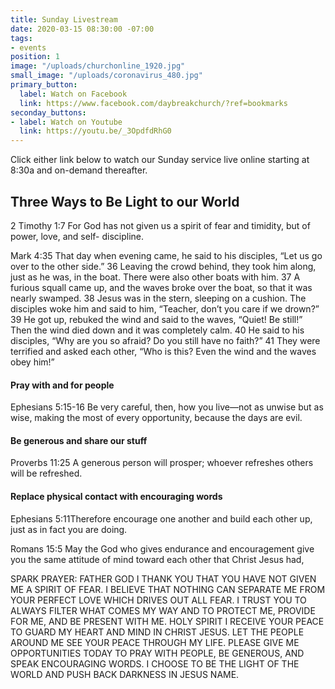 ```yaml
---
title: Sunday Livestream
date: 2020-03-15 08:30:00 -07:00
tags:
- events
position: 1
image: "/uploads/churchonline_1920.jpg"
small_image: "/uploads/coronavirus_480.jpg"
primary_button:
  label: Watch on Facebook
  link: https://www.facebook.com/daybreakchurch/?ref=bookmarks
seconday_buttons:
- label: Watch on Youtube
  link: https://youtu.be/_3OpdfdRhG0
---
```


Click either link below to watch our Sunday service live online starting at 8:30a and on-demand thereafter.

## Three Ways to Be Light to our World

2 Timothy 1:7 For God has not given us a spirit of fear and timidity, but of power, love, and self- discipline.

Mark 4:35 That day when evening came, he said to his disciples, “Let us go over to the other side.” 36 Leaving the crowd behind, they took him along, just as he was, in the boat. There were also other boats with him. 37 A furious squall came up, and the waves broke over the boat, so that it was nearly swamped. 38 Jesus was in the stern, sleeping on a cushion. The disciples woke him and said to him, “Teacher, don’t you care if we drown?” 39 He got up, rebuked the wind and said to the waves, “Quiet! Be still!” Then the wind died down and it was completely calm. 40 He said to his disciples, “Why are you so afraid? Do you still have no faith?” 41 They were terrified and asked each other, “Who is this? Even the wind and the waves obey him!”

#### Pray with and for people

Ephesians 5:15-16 Be very careful, then, how you live—not as unwise but as wise, making the most of every opportunity, because the days are evil.

#### Be generous and share our stuff

Proverbs 11:25 A generous person will prosper; whoever refreshes others will be refreshed.

#### Replace physical contact with encouraging words

Ephesians 5:11Therefore encourage one another and build each other up, just as in fact you are doing.

Romans 15:5 May the God who gives endurance and encouragement give you the same attitude of mind toward each other that Christ Jesus had,

SPARK PRAYER:
FATHER GOD I THANK YOU THAT YOU HAVE NOT GIVEN ME A SPIRIT OF FEAR. I BELIEVE THAT NOTHING CAN SEPARATE ME FROM YOUR PERFECT LOVE WHICH DRIVES OUT ALL FEAR. I TRUST YOU TO ALWAYS FILTER WHAT COMES MY WAY AND TO PROTECT ME, PROVIDE FOR ME, AND BE PRESENT WITH ME. HOLY SPIRIT I RECEIVE YOUR PEACE TO GUARD MY HEART AND MIND IN CHRIST JESUS. LET THE PEOPLE AROUND ME SEE YOUR PEACE THROUGH MY LIFE. PLEASE GIVE ME OPPORTUNITIES TODAY TO PRAY WITH PEOPLE, BE GENEROUS, AND SPEAK ENCOURAGING WORDS. I CHOOSE TO BE THE LIGHT OF THE WORLD AND PUSH BACK DARKNESS IN JESUS NAME.